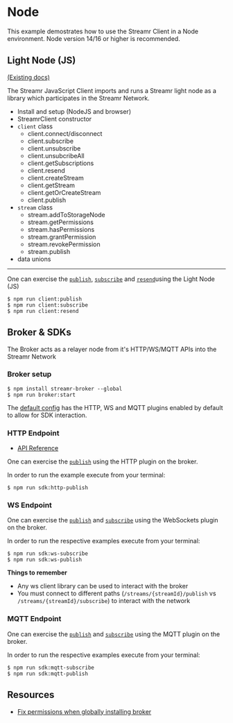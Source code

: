 # Node

This example demostrates how to use the Streamr Client in a Node environment. Node version 14/16 or higher is recommended.

## Light Node (JS)
[(Existing docs)](https://github.com/streamr-dev/network-monorepo/blob/main/packages/client/README.md)

The Streamr JavaScript Client imports and runs a Streamr light node as a library which participates in the Streamr Network.

- Install and setup (NodeJS and browser)
- StreamrClient constructor 
- `client` class
    - client.connect/disconnect
    - client.subscribe
    - client.unsubscribe
    - client.unsubcribeAll
    - client.getSubscriptions
    - client.resend 
    - client.createStream 
    - client.getStream 
    - client.getOrCreateStream
    - client.publish
- `stream` class
    - stream.addToStorageNode
    - stream.getPermissions
    - stream.hasPermissions
    - stream.grantPermission
    - stream.revokePermission
    - stream.publish
- data unions 
______________________________________________________

One can exercise the [`publish`](https://github.com/streamr-dev/examples/blob/ECODR-34-broker-and-client/NodeJs/src/client/publish.js), [`subscribe`](https://github.com/streamr-dev/examples/blob/ECODR-34-broker-and-client/NodeJs/src/client/subscribe.js) and [`resend`](https://github.com/streamr-dev/examples/blob/ECODR-34-broker-and-client/NodeJs/src/client/resend.js)using the Light Node (JS)

```shell
$ npm run client:publish
$ npm run client:subscribe
$ npm run client:resend
```

## Broker & SDKs
The Broker acts as a relayer node from it's HTTP/WS/MQTT APIs into the Streamr Network
### Broker setup
```shell
$ npm install streamr-broker --global
$ npm run broker:start
```
The [default config](https://github.com/streamr-dev/examples/blob/ECODR-34-broker-and-client/NodeJs/broker-config.json) has the HTTP, WS and MQTT plugins enabled by default to allow for SDK interaction.

### HTTP Endpoint
- [API Reference](https://api-explorer.streamr.com/)

One can exercise the [`publish`](https://github.com/streamr-dev/examples/blob/ECODR-34-broker-and-client/NodeJs/src/broker/http-publish.js) using the HTTP plugin on the broker. 


In order to run the example execute from your terminal:
```shell
$ npm run sdk:http-publish
```

### WS Endpoint
One can exercise the [`publish`](https://github.com/streamr-dev/examples/blob/ECODR-34-broker-and-client/NodeJs/src/broker/ws-publish.js) and [`subscribe`](https://github.com/streamr-dev/examples/blob/ECODR-34-broker-and-client/NodeJs/src/broker/ws-subscribe.js) using the WebSockets plugin on the broker. 

In order to run the respective examples execute from your terminal:
```shell
$ npm run sdk:ws-subscribe
$ npm run sdk:ws-publish
```

**Things to remember**
- Any ws client library can be used to interact with the broker
- You must connect to different paths (`/streams/{streamId}/publish` vs `/streams/{streamId}/subscribe`) to interact with the network

### MQTT Endpoint
One can exercise the [`publish`](https://github.com/streamr-dev/examples/blob/ECODR-34-broker-and-client/NodeJs/src/broker/mqtt-publish.js) and [`subscribe`](https://github.com/streamr-dev/examples/blob/ECODR-34-broker-and-client/NodeJs/src/broker/mqtt-subscribe.js) using the MQTT plugin on the broker. 

In order to run the respective examples execute from your terminal:
```shell
$ npm run sdk:mqtt-subscribe
$ npm run sdk:mqtt-publish
```

## Resources
- [Fix permissions when globally installing broker](https://docs.npmjs.com/resolving-eacces-permissions-errors-when-installing-packages-globally)
